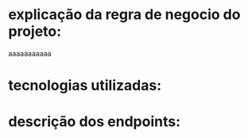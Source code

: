 # explicação da regra de negocio do projeto:
aaaaaaaaaaa





# tecnologias utilizadas: 








# descrição dos endpoints: 
